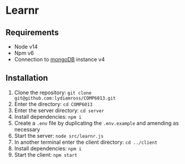 # Learnr

## Requirements

- Node v14
- Npm v6
- Connection to [mongoDB](https://www.mongodb.com/) instance v4

## Installation

1. Clone the repository: `git clone git@github.com:lydiamross/COMP6013.git`
2. Enter the directory: `cd COMP6013`
3. Enter the server directory: `cd server`
4. Install dependencies: `npm i`
5. Create a `.env` file by duplicating the `.env.example` and amending as necessary
6. Start the server: `node src/learnr.js`
7. In another terminal enter the client directory: `cd ../client`
8. Install dependencies: `npm i`
9. Start the client: `npm start`
